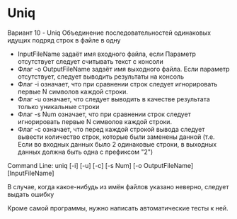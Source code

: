 # Uniq

Вариант 10 - Uniq
Объединение последовательностей одинаковых идущих подряд строк в файле в одну
* InputFileName задаёт имя входного файла, если Параметр отсутствует следует считывать текст с консоли
* Флаг -о OutputFileName задаёт имя выходного файла. Если параметр отсутствует, следует выводить результаты на консоль
* Флаг -i означает, что при сравнении строк следует игнорировать первые N символов каждой строки.
* Флаг -u означает, что следует выводить в качестве результата только уникальные строки
* Флаг -s Num означает, что при сравнении строк следует игнорировать первые N символов каждой строки.
* Флаг -c означает, что перед каждой строкой вывода следует вывести количество строк,
которые были заменены данной (т.е. Если во входных данных было 2 одинаковые строки, в выходных данных должна
быть одна с префиксом "2")

Command Line: uniq [-i] [-u] [-c] [-s Num] [-o OutputFileName] [InputFileName]

В случае, когда какое-нибудь из имён файлов указано неверно, следует выдать ошибку

Кроме самой программы, нужно написать автоматические тесты к ней.
